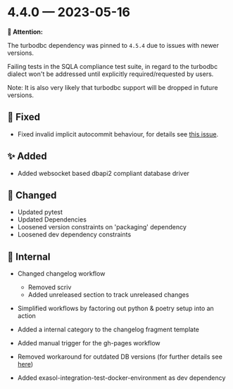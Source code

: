 # 4.4.0 — 2023-05-16

**🚨 Attention:**

The turbodbc dependency was pinned to `4.5.4` due to issues with newer versions.

Failing tests in the SQLA compliance test suite, in regard to the turbodbc dialect
won't be addressed until explicitly required/requested by users.

Note: It is also very likely that turbodbc support will be dropped in future versions.

## 🐞 Fixed

* Fixed invalid implicit autocommit behaviour, for details see [this issue](https://github.com/exasol/sqlalchemy-exasol/issues/335).

## ✨ Added

* Added websocket based dbapi2 compliant database driver

## 🔧 Changed

* Updated pytest
* Updated Dependencies
* Loosened version constraints on 'packaging' dependency
* Loosened dev dependency constraints

## 🧰 Internal
* Changed changelog workflow

    - Removed scriv
    - Added unreleased section to track unreleased changes

* Simplified workflows by factoring out python & poetry setup into an action
* Added a internal category to the changelog fragment template
* Added manual trigger for the gh-pages workflow
* Removed workaround for outdated DB versions
  (for further details see [here](https://github.com/exasol/sqlalchemy-exasol/issues/5))
* Added exasol-integration-test-docker-environment as dev dependency

